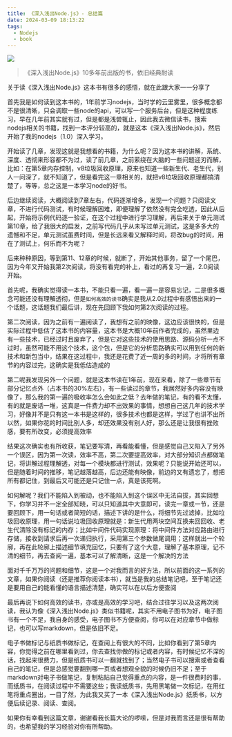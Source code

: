 ```yaml
---
title: 《深入浅出Node.js》- 总结篇
date: 2024-03-09 18:13:22
tags:
  - Nodejs
  - book
---
```

![](https://img1.doubanio.com/view/subject/l/public/s27134708.jpg)

>《深入浅出Node.js》10多年前出版的书，依旧经典耐读


关于读《深入浅出Node.js》这本书有很多的感悟，就在此跟大家一一分享了

首先我是如何读到这本书的，1年前学习nodejs，当时学的云里雾里，很多概念都不是很清晰，只会调取一些node的api，可以写一个服务后台，但是这种程度练习，早在几年前其实就有过，但是都是浅尝辄止，因此我去微信读书，搜索nodejs相关的书籍，找到一本评分较高的，就是这本《深入浅出Node.js》，然后开始了我的nodejs（1.0）深入学习。

开始读了几章，发现这就是我想看的书籍，为什么呢？因为这本书的讲解，系统、深度、透彻来形容都不为过，读了前几章，之前萦绕在大脑的一些问题迎刃而解，比如：在第5章内存控制，v8垃圾回收原理，原来也知道一些新生代、老生代，别人一问深了，就不知道了，但是看完这一章相关的，就把v8垃圾回收原理都搞清楚了，等等，总之这是一本学习node的好书。

后边继续阅读，大概阅读到7章左右，代码逐渐增多，发现一个问题？只阅读文章，不进行代码测试，有时候理解困难，即便理解了依然没有完全吃透，因此从后起，开始将示例代码逐一验证，在这个过程中进行学习理解，再后来关于单元测试第10章，给了我很大的启发，之前写代码几乎从未写过单元测试，这是多多大的遗憾和不足，单元测试虽费时间，但是长远来看又解释时间，将改bug的时间，用在了测试上，何乐而不为呢？

后来种种原因，等到第11、12章的时候，就断了，开始其他事务，留了一个尾巴，因为今年又开始我第2次阅读，将没有看完的补上，看过的再复习一遍，2.0阅读开始。

首先呢，我确实觉得读一本书，不能只看一遍，看一遍一是容易忘记，二是很多概念可能还没有理解透彻，但是`如何高效的读书`确实是我从2.0过程中有感悟出来的一个话题，这话题我们最后讲，现在先回顾下我如何第2次阅读的过程。

第二次阅读，因为之前有一遍阅读了，我想有之前的映像，这边应该很快的，但是实际过程中低估了这本书的内容量，这本书是大概10年前作者完成的，虽然里边有一些技术，已经过时且废弃了，但是它对这些技术的使用思路、源码分析一点不过时，虽然可能不用这个技术，这个包，但是它的分析思路确实可以用到任何的新技术和新包当中，结果在这过程中，我还是花费了近一周的多的时间，才将所有章节的内容过完，这确实是我低估造成的

第二呢我发现另外一个问题，就是这本书读在1年前，现在来看，除了一些章节有部分记忆点外（占本书的30%左右），有一些读过的章节，我居然好多内容没有映像了，那么我的第一遍的吸收率怎么会如此之低？去年做的笔记，有的看不太懂，有的就是废话一堆，这真是一件费力却不出效果的事情，想想自己这几年的技术学习，好像并不是只有这一本书是这样的，很多技术也都是这样，学过了也讲不出所以然，如果你花的时间比别人多，却还效果没有别人好，那么还是让我很有挫败感，要有所改变，必须提高效率

结果这次确实也有所收获，笔记要写清，再看能看懂，但是感觉自己又陷入了另外一个误区，因为第一次读，效率不高，第二次要提高效率，对大部分知识点都做笔记，将讲解过程理解透，对每一个模块都进行测试，效果呢？只能说开始还可以，但是随着时间的推移，笔记越落越高，后边还能有映像，前边的又有遗忘了，想把所有都记住，到最后又可能还是只记住一点，真是该死啊。

如何解呢？我们不能陷入到被动，也不能陷入到这个误区中无法自拔，其实回想下，你学习并不一定全部知晓，可以只知道其中大意即可，读完一章或一节，还是要回顾下，用一句话或者简短的话，描述下讲的是什么，将细节先过滤掉，比如垃圾回收原理，用一句话说垃圾回收原理就是：新生代用两块空间互换来回回收、老生代清除没有标记的内存；比如中间件代码实现原理：将中间件方法对应路由进行存储，接收到请求后再一次递归执行，采用第三个参数做尾调用；这样就出一个轮廓，再在此轮廓上描述细节填充回忆，只要有了这个大意，理解了基本原理，记不清的细节，再去查阅一遍，基本可以了解清晰，这是一个解决的方法

面对千千万万的问题和细节，这是一个对我而言的好方法，所以前面的这一系列的文章，如果你阅读（还是推荐你阅读本书），就当是我的总结笔记吧，至于笔记还是要用自己的能看懂的语言描述清楚，确实可以在以后方便查阅

最后再说下如何高效的读书，亦或是高效的学习吧，结合过往学习以及这两次阅读，我认为像《深入浅出Node.js》类似书籍呢，其实不用电子图书为好，电子图书有一个不足，我自身的感受，电子图书不方便查阅，你可以在对应章节中做标记，也可以写markdown，但是依旧不足。

电子书做标记与纸质书做标记，在查阅上有很大的不同，比如你看到了第5章内容，你觉得之前在哪里看到过，你去查找你做的标记或者内容，有时候记忆不深的话，找起来很费力，但是纸质书可以一翻就找到了；当然电子书可以搜索或者查看自己的笔记，但是总感觉要翻到哪一页或者想观全貌的时候仍旧不足；至于markdown对电子书做笔记，复制粘贴自己觉得重点的内容，是一件很费时的事，而纸质书，在阅读过程中不需要这些；我读纸质书，先用黑笔做一次标记，在用红笔将重点圈出，一目了然，为此我又买了一本《深入浅出Node.js》纸质书，以方便后续记录、阅读、查阅。

如果你有幸看到这篇文章，谢谢看我长篇大论的啰嗦，但是对我而言还是很有帮助的，也希望我的学习经验对你有所帮助。
